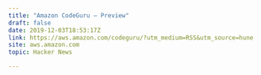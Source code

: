 ```yaml
---
title: "Amazon CodeGuru – Preview"
draft: false
date: 2019-12-03T18:53:17Z
link: https://aws.amazon.com/codeguru/?utm_medium=RSS&utm_source=hune
site: aws.amazon.com
topic: Hacker News  

---
```

